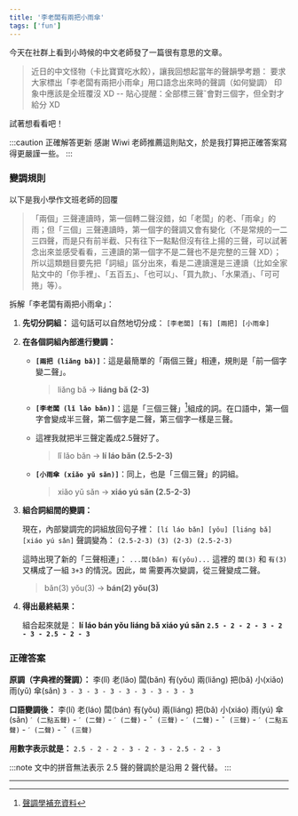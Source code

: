 ```yaml
---
title: '李老闆有兩把小雨傘'
tags: ['fun']
---
```

今天在社群上看到小時候的中文老師發了一篇很有意思的文章。

>近日的中文怪物（卡比寶寶吃水餃），讓我回想起當年的聲韻學考題：
要求大家標出「李老闆有兩把小雨傘」用口語念出來時的聲調（如何變調）
印象中應該是全班覆沒 XD
--
貼心提醒：全部標三聲ˇ會對三個字，但全對才給分 XD

試著想看看吧！

:::caution 正確解答更新
感謝 Wiwi 老師推薦這則貼文，於是我打算把正確答案寫得更嚴謹一些。
:::

### 變調規則

以下是我小學作文班老師的回覆

> 「兩個」三聲連讀時，第一個轉二聲沒錯，如「老闆」的老、「雨傘」的雨；但「三個」三聲連讀時，第一個字的聲調又會有變化（不是常規的一二三四聲，而是只有前半截、只有往下一點點但沒有往上揚的三聲，可以試著念出來並感受看看，三連讀的第一個字不是二聲也不是完整的三聲 XD）；所以這類題目要先把「詞組」區分出來，看是二連讀還是三連讀（比如全家貼文中的「你手裡」、「五百五」、「也可以」、「買九款」、「水果酒」、「可可捲」等）。

拆解「李老闆有兩把小雨傘」：

1.  **先切分詞組：**
    這句話可以自然地切分成：
    `[李老闆] [有] [兩把] [小雨傘]`

2.  **在各個詞組內部進行變調：**

    * **`[兩把 (liǎng bǎ)]`**：這是最簡單的「兩個三聲」相連，規則是「前一個字變二聲」。
        > liǎng bǎ → **liáng bǎ (2-3)**

    * **`[李老闆 (lǐ lǎo bǎn)]`**：這是「三個三聲」[^1]組成的詞。在口語中，第一個字會變成半三聲，第二個字是二聲，第三個字一樣是三聲。
    
    * 這裡我就把半三聲定義成2.5聲好了。
    
        > lǐ lǎo bǎn → **lí láo bǎn (2.5-2-3)**
      
    * **`[小雨傘 (xiǎo yǔ sǎn)]`**：同上，也是「三個三聲」的詞組。
        > xiǎo yǔ sǎn → **xiáo yú sǎn (2.5-2-3)**

3.  **組合詞組間的變調：**

    現在，內部變調完的詞組放回句子裡：
    `[lí láo bǎn] [yǒu] [liáng bǎ] [xiáo yú sǎn]`
    聲調變為：
    `(2.5-2-3) (3) (2-3) (2.5-2-3)`

    這時出現了新的「三聲相連」：
    `...闆(bǎn) 有(yǒu)...`
    這裡的 `闆(3)` 和 `有(3)` 又構成了一組 `3+3` 的情況。因此，`闆` 需要再次變調，從三聲變成二聲。

    > bǎn(3) yǒu(3) → **bán(2) yǒu(3)**

4.  **得出最終結果：**

    組合起來就是：
    **lí láo bán yǒu liáng bǎ xiáo yú sǎn**
    **`2.5 - 2 - 2 - 3 - 2 - 3 - 2.5 - 2 - 3`**

### 正確答案

**原調（字典裡的聲調）：**
李(lǐ) 老(lǎo) 闆(bǎn) 有(yǒu) 兩(liǎng) 把(bǎ) 小(xiǎo) 雨(yǔ) 傘(sǎn)
`3 - 3 - 3 - 3 - 3 - 3 - 3 - 3 - 3`

**口語變調後：**
李(lí) 老(láo) 闆(bán) 有(yǒu) 兩(liáng) 把(bǎ) 小(xiáo) 雨(yú) 傘(sǎn)
`ˊ (二點五聲)` - `ˊ (二聲)` - `ˊ (二聲)` - `ˇ (三聲)` - `ˊ (二聲)` - `ˇ (三聲)` - `ˊ (二點五聲)` - `ˊ (二聲)` - `ˇ (三聲)`

**用數字表示就是：**
`2.5 - 2 - 2 - 3 - 2 - 3 - 2.5 - 2 - 3`

:::note
文中的拼音無法表示 2.5 聲的聲調於是沿用 2 聲代替。
:::

---
[^1]: [聲調學補充資料](https://www.ifreesite.com/pinyin-edu-8.htm)


